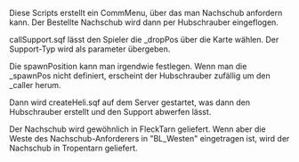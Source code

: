 Diese Scripts erstellt ein CommMenu, über das man Nachschub anfordern kann. Der Bestellte Nachschub wird dann per Hubschrauber eingeflogen.


callSupport.sqf lässt den Spieler die _dropPos über die Karte wählen. Der Support-Typ wird als parameter übergeben.

Die spawnPosition kann man irgendwie festlegen.
Wenn man die _spawnPos nicht definiert, erscheint der Hubschrauber zufällig um den _caller herum.

Dann wird createHeli.sqf auf dem Server gestartet, was dann den Hubschrauber erstellt und den Support abwerfen lässt.

Der Nachschub wird gewöhnlich in FleckTarn geliefert. Wenn aber die Weste des Nachschub-Anforderers in "BL_Westen" eingetragen ist, wird der Nachschub in Tropentarn geliefert.

